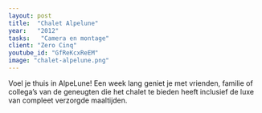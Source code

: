 ```yaml
---
layout: post
title:  "Chalet Alpelune"
year:   "2012"
tasks:   "Camera en montage"
client: "Zero Cinq"
youtube_id: "GfReKcxReEM"
image: "chalet-alpelune.png"
---
```


Voel je thuis in AlpeLune! Een week lang geniet je met vrienden, familie of collega’s van de geneugten die het chalet te bieden heeft inclusief de luxe van compleet verzorgde maaltijden.
